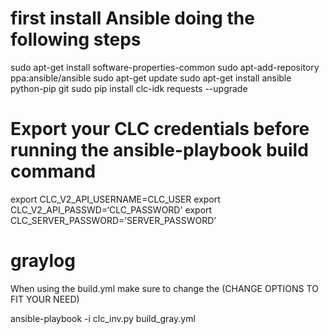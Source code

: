 # first install Ansible doing the following steps

sudo apt-get install software-properties-common
sudo apt-add-repository ppa:ansible/ansible
sudo apt-get update
sudo apt-get install ansible python-pip git
sudo pip install clc-idk requests --upgrade
# Export your CLC credentials before running the ansible-playbook build command

export CLC_V2_API_USERNAME=CLC_USER
export CLC_V2_API_PASSWD=‘CLC_PASSWORD'
export CLC_SERVER_PASSWORD=’SERVER_PASSWORD’


# graylog

When using the build.yml make sure to change the (CHANGE OPTIONS TO FIT YOUR NEED) 

ansible-playbook -i clc_inv.py build_gray.yml
